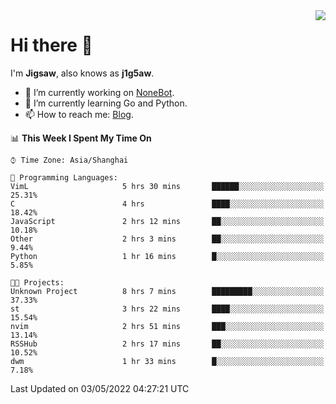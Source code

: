 <a href="#">
  <img align="right" src="https://github-readme-stats.vercel.app/api?username=j1g5awi&count_private=true&show_icons=true&title_color=80070B&text_color=B3B3B3&bg_color=212121&icon_color=80070B" />
</a>

# Hi there 👋

I'm **Jigsaw**, also knows as **j1g5aw**.

- 🔭 I’m currently working on [NoneBot](https://github.com/nonebot).
- 🌱 I’m currently learning Go and Python.
- 📫 How to reach me: [Blog](https://blog.maddestroyer.xyz/).

<!--START_SECTION:waka-->
📊 **This Week I Spent My Time On** 

```text
⌚︎ Time Zone: Asia/Shanghai

💬 Programming Languages: 
VimL                     5 hrs 30 mins       ██████░░░░░░░░░░░░░░░░░░░   25.31% 
C                        4 hrs               ████░░░░░░░░░░░░░░░░░░░░░   18.42% 
JavaScript               2 hrs 12 mins       ██░░░░░░░░░░░░░░░░░░░░░░░   10.18% 
Other                    2 hrs 3 mins        ██░░░░░░░░░░░░░░░░░░░░░░░   9.44% 
Python                   1 hr 16 mins        █░░░░░░░░░░░░░░░░░░░░░░░░   5.85%

🐱‍💻 Projects: 
Unknown Project          8 hrs 7 mins        █████████░░░░░░░░░░░░░░░░   37.33% 
st                       3 hrs 22 mins       ████░░░░░░░░░░░░░░░░░░░░░   15.54% 
nvim                     2 hrs 51 mins       ███░░░░░░░░░░░░░░░░░░░░░░   13.14% 
RSSHub                   2 hrs 17 mins       ██░░░░░░░░░░░░░░░░░░░░░░░   10.52% 
dwm                      1 hr 33 mins        █░░░░░░░░░░░░░░░░░░░░░░░░   7.18%

```


 Last Updated on 03/05/2022 04:27:21 UTC
<!--END_SECTION:waka-->

